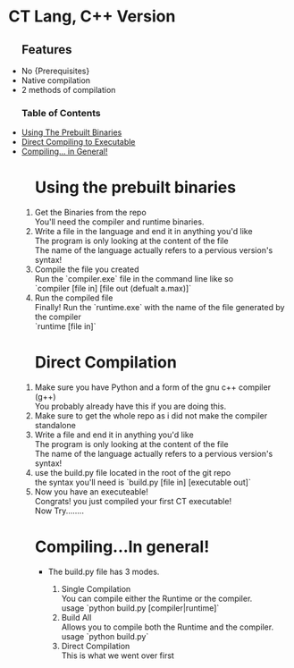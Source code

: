 # CT Lang, C++ Version
<ul>
<lh><h2>Features</h2></lh>
  <li>No {Prerequisites}</li>
  <li>Native compilation</li>
  <li>2 methods of compilation</li>
</ul>
<ul>
<lh><h3>Table of Contents</h3></lh>
<li><a href="#using-the-prebuilt-binaries">Using The Prebuilt Binaries</li>
  <li><a href="#direct-compilation">Direct Compiling to Executable</a></li>
  <li><a href="#compilingin-general">Compiling... in General!</a></li>
<ol>
<lh><h1>Using the prebuilt binaries</h1></lh>
  <li>Get the Binaries from the repo</li>
  You'll need the compiler and runtime binaries.
  <li>Write a file in the language and end it in anything you'd like</li>
  The program is only looking at the content of the file<br>
  The name of the language actually refers to a pervious version's syntax!
  <li>Compile the file you created</li>
  Run the `compiler.exe` file in the command line like so<br>
  `compiler [file in] [file out (defualt a.max)]`
  <li>Run the compiled file</li>
  Finally! Run the `runtime.exe` with the name of the file generated by the compiler<br>
  `runtime [file in]`
</ol>
<ol>
<lh><h1>Direct Compilation</h1></lh>
  <li>Make sure you have Python and a form of the gnu c++ compiler (g++)</li>
  You probably already have this if you are doing this.
  <li>Make sure to get the whole repo as i did not make the compiler standalone</li>
  <li>Write a file and end it in anything you'd like</li>
  The program is only looking at the content of the file<br>
  The name of the language actually refers to a pervious version's syntax!
  <li>use the build.py file located in the root of the git repo</li>
  the syntax you'll need is `build.py [file in] [executable out]`
  <li>Now you have an executeable!</li>
  Congrats! you just compiled your first CT executable!<br>
  Now Try........
</ol>
<ol>
<lh><h1>Compiling...In general!</h1></lh>
  <ul>
    <li>The build.py file has 3 modes.</li>
    <ol>
      <li>Single Compilation</li>
      You can compile either the Runtime or the compiler.<br>
      usage `python build.py [compiler|runtime]`
      <li>Build All</li>
      Allows you to compile both the Runtime and the compiler.<br>
      usage `python build.py`
      <li>Direct Compilation</li>
      This is what we went over first
    </ol>
  </ul>
</ol>